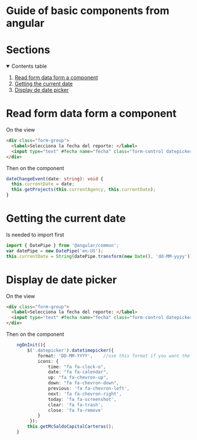 # Guide of basic components from angular

# Sections

<details open="open">
  <summary>Contents table</summary>
  <ol>
    <li>
      <a href="#Read-form-data-form-a-component">Read form data form a component</a>
    </li>
    <li>
      <a href="#Getting-the-current-date">Getting the current date</a>
    </li>
    <li>
      <a href="#Display-de-date-picker">Display de date picker</a>
    </li>
  </ol>
</details>

# Read form data form a component
On the view
```html
<div class="form-group">
  <label>Selecciona la fecha del reporte: </label>
  <input type="text" #fecha name="fecha" class="form-control datepicker" (blur)="dateChangeEvent($event.target.value)" placeholder="Date Picker Here" />
</div>
```
Then on the component
```typescript
dateChangeEvent(date: string): void {
  this.currentDate = date;
  this.getProjects(this.currentAgency, this.currentDate);
}
```
# Getting the current date
Is needed to import first 
```typescript
import { DatePipe } from '@angular/common';
var datePipe = new DatePipe('en-US');
this.currentDate = String(datePipe.transform(new Date(), 'dd-MM-yyyy'));
```
# Display de date picker
On the view
```html
<div class="form-group">
  <label>Selecciona la fecha del reporte: </label>
  <input type="text" #fecha name="fecha" class="form-control datepicker" (blur)="dateChangeEvent($event.target.value)" placeholder="Date Picker Here" />
</div>
```
Then on the component
```typescript
    ngOnInit(){
        $('.datepicker').datetimepicker({
            format: 'DD-MM-YYYY',    //use this format if you want the 12hours timpiecker with AM/PM toggle
            icons: {
                time: "fa fa-clock-o",
                date: "fa fa-calendar",
                up: "fa fa-chevron-up",
                down: "fa fa-chevron-down",
                previous: 'fa fa-chevron-left',
                next: 'fa fa-chevron-right',
                today: 'fa fa-screenshot',
                clear: 'fa fa-trash',
                close: 'fa fa-remove'
            }
         });
        this.getMcSaldoCapitalCarteras();
    }
```

